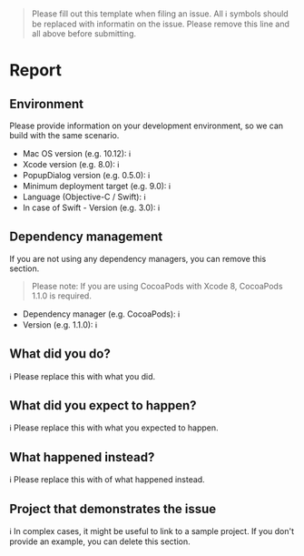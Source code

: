 > Please fill out this template when filing an issue.
> All ℹ symbols should be replaced with informatin on the issue.
> Please remove this line and all above before submitting.

# Report

## Environment
Please provide information on your development environment, so we can build with the same scenario.

- Mac OS version (e.g. 10.12): ℹ
- Xcode version (e.g. 8.0): ℹ
- PopupDialog version (e.g. 0.5.0): ℹ
- Minimum deployment target (e.g. 9.0): ℹ
- Language (Objective-C / Swift): ℹ
- In case of Swift - Version (e.g. 3.0): ℹ

## Dependency management
If you are not using any dependency managers, you can remove this section.
> Please note: If you are using CocoaPods with Xcode 8, CocoaPods 1.1.0 is required.

- Dependency manager (e.g. CocoaPods): ℹ
- Version (e.g. 1.1.0): ℹ 


## What did you do?

ℹ Please replace this with what you did.  

## What did you expect to happen?

ℹ Please replace this with what you expected to happen.  

## What happened instead?

ℹ Please replace this with of what happened instead.  

## Project that demonstrates the issue

ℹ In complex cases, it might be useful to link to a sample project. If you don't provide an example, you can delete this section.